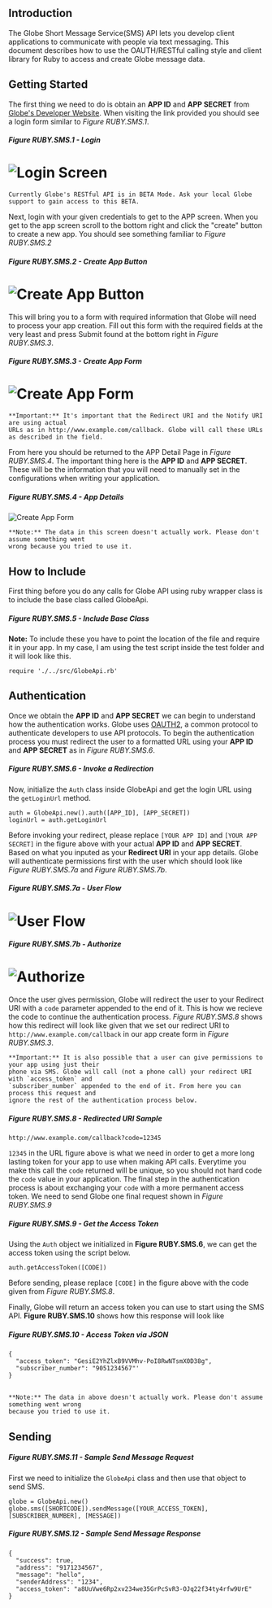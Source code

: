 ## Introduction

The Globe Short Message Service(SMS) API lets you develop client applications to communicate with people via text messaging. This document describes how to use the OAUTH/RESTful calling style and client library for Ruby to access and create Globe message data.

## Getting Started

The first thing we need to do is obtain an **APP ID** and **APP SECRET** from [Globe's Developer Website](http://developer.globelabs.com.ph/users/login). When visiting the link provided you should see a login form similar to *Figure RUBY.SMS.1*.

##### Figure RUBY.SMS.1 - Login
![Login Screen](https://raw.github.com/Openovate/rest-docs/master/sms/assets/login.jpg)
====

    Currently Globe's RESTful API is in BETA Mode. Ask your local Globe support to gain access to this BETA.

Next, login with your given credentials to get to the APP screen. When you get to the app screen scroll to the bottom right and click the "create" button to create a new app. You should see something familiar to *Figure RUBY.SMS.2*

##### Figure RUBY.SMS.2 - Create App Button
![Create App Button](https://raw.github.com/Openovate/rest-docs/master/sms/assets/create.jpg)
====

This will bring you to a form with required information that Globe will need to process your app creation. Fill out this form with the required fields at the very least and press Submit found at the bottom right in *Figure RUBY.SMS.3*.

##### Figure RUBY.SMS.3 - Create App Form
![Create App Form](https://raw.github.com/Openovate/rest-docs/master/sms/assets/form.jpg)
====

    **Important:** It's important that the Redirect URI and the Notify URI are using actual 
    URLs as in http://www.example.com/callback. Globe will call these URLs as described in the field.

From here you should be returned to the APP Detail Page in *Figure RUBY.SMS.4*. The important thing here is the **APP ID** and **APP SECRET**. These will be the information that you will need to manually set in the configurations when writing your application.

##### Figure RUBY.SMS.4 - App Details
![Create App Form](https://raw.github.com/Openovate/rest-docs/master/sms/assets/detail.jpg)

    **Note:** The data in this screen doesn't actually work. Please don't assume something went 
    wrong because you tried to use it.

## How to Include

First thing before you do any calls for Globe API using ruby wrapper class is to include the base class called GlobeApi.

##### Figure RUBY.SMS.5 - Include Base Class

**Note:** To include these you have to point the location of the file and require it in your app. In my case, I am using the test script inside the test folder and it will look like this.

    require './../src/GlobeApi.rb'

## Authentication

Once we obtain the **APP ID** and **APP SECRET** we can begin to understand how the authentication works. Globe uses [OAUTH2](https://developers.google.com/accounts/docs/OAuth2), a common protocol to authenticate developers to use API protocols. To begin the authentication process you must redirect the user to a formatted URL using your **APP ID** and **APP SECRET** as in *Figure RUBY.SMS.6*.

##### Figure RUBY.SMS.6 - Invoke a Redirection

Now, initialize the `Auth` class inside GlobeApi and get the login URL using the `getLoginUrl` method.

    auth = GlobeApi.new().auth([APP_ID], [APP_SECRET])
    loginUrl = auth.getLoginUrl

Before invoking your redirect, please replace `[YOUR APP ID]` and `[YOUR APP SECRET]` in the figure above with your actual **APP ID** and **APP SECRET**. Based on what you inputed as your **Redirect URI** in your app details. Globe will authenticate permissions first with the user which should look like *Figure RUBY.SMS.7a* and *Figure RUBY.SMS.7b*.

##### Figure RUBY.SMS.7a - User Flow
![User Flow](https://raw.github.com/Openovate/rest-docs/master/sms/assets/user.jpg)
====
##### Figure RUBY.SMS.7b - Authorize
![Authorize](https://raw.github.com/Openovate/rest-docs/master/sms/assets/user.jpg)
====

Once the user gives permission, Globe will redirect the user to your Redirect URI with a `code` parameter appended to the end of it. This is how we recieve the code to continue the authentication process. *Figure RUBY.SMS.8* shows how this redirect will look like given that we set our redirect URI to `http://www.example.com/callback` in our app create form in *Figure RUBY.SMS.3*.

    **Important:** It is also possible that a user can give permissions to your app using just their 
    phone via SMS. Globe will call (not a phone call) your redirect URI with `access_token` and 
    `subscriber_number` appended to the end of it. From here you can process this request and 
    ignore the rest of the authentication process below.

##### Figure RUBY.SMS.8 - Redirected URI Sample

    http://www.example.com/callback?code=12345

`12345` in the URL figure above is what we need in order to get a more long lasting token for your app to use when making API calls. Everytime you make this call the `code` returned will be unique, so you should not hard code the `code` value in your application. The final step in the authentication process is about exchanging your `code` with a more permanent access token. We need to send Globe one final request shown in *Figure RUBY.SMS.9*

##### Figure RUBY.SMS.9 - Get the Access Token

Using the `Auth` object we initialized in **Figure RUBY.SMS.6**, we can get the access token using the script below.

    auth.getAccessToken([CODE])

Before sending, please replace `[CODE]` in the figure above with the code given from *Figure RUBY.SMS.8*. 

Finally, Globe will return an access token you can use to start using the SMS API. **Figure RUBY.SMS.10** shows how this response will look like

##### Figure RUBY.SMS.10 - Access Token via JSON

    {
      "access_token": "GesiE2YhZlxB9VVMhv-PoI8RwNTsmX0D38g",
      "subscriber_number": "9051234567"'
    }

##

    **Note:** The data in above doesn't actually work. Please don't assume something went wrong 
    because you tried to use it.

## Sending

##### Figure RUBY.SMS.11 - Sample Send Message Request

First we need to initialize the `GlobeApi` class and then use that object to send SMS.

    globe = GlobeApi.new()
    globe.sms([SHORTCODE]).sendMessage([YOUR_ACCESS_TOKEN], [SUBSCRIBER_NUMBER], [MESSAGE])


##### Figure RUBY.SMS.12 - Sample Send Message Response

    {
      "success": true,
      "address": "9171234567",
      "message": "hello",
      "senderAddress": "1234",
      "access_token": "a8UuVwe6Rp2xv234we35GrPcSvR3-OJq22f34ty4rfw9UrE"
    }
